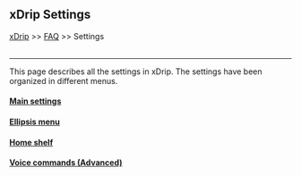 ## xDrip Settings
[xDrip](../README.md) >> [FAQ](./FAQ_page.md) >> Settings  
<br/>  
  
---  

This page describes all the settings in xDrip.  The settings have been organized in different menus.  
  
#### [Main settings](./Settings/MainSettings.md)  
#### [Ellipsis menu](./Settings/MoreSettings.md)
#### [Home shelf](./HomeShelf.md)
#### [Voice commands (Advanced)](./Settings/VoiceCommands.md)

  
